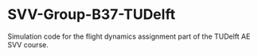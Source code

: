 # SVV-Group-B37-TUDelft
Simulation code for the flight dynamics assignment part of the TUDelft AE SVV course. 
